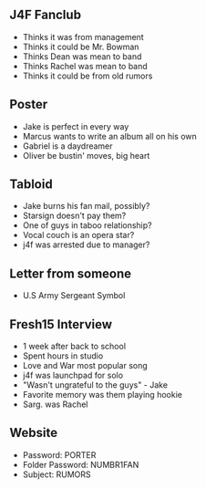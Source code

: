 ## J4F Fanclub
- Thinks it was from management
- Thinks it could be Mr. Bowman
- Thinks Dean was mean to band
- Thinks Rachel was mean to band
- Thinks it could be from old rumors

## Poster
- Jake is perfect in every way
- Marcus wants to write an album all on his own
- Gabriel is a daydreamer
- Oliver be bustin' moves, big heart

## Tabloid
- Jake burns his fan mail, possibly?
- Starsign doesn't pay them?
- One of guys in taboo relationship?
- Vocal couch is an opera star?
- j4f was arrested due to manager?

## Letter from someone
- U.S Army Sergeant Symbol

## Fresh15 Interview
- 1 week after back to school
- Spent hours in studio
- Love and War most popular song
- j4f was launchpad for solo
- "Wasn't ungrateful to the guys" - Jake
- Favorite memory was them playing hookie
- Sarg. was Rachel

## Website
- Password: PORTER
- Folder Password: NUMBR1FAN
- Subject: RUMORS

